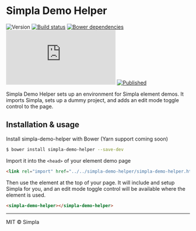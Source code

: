 # Simpla Demo Helper
![Version][bower-badge] [![Build status][travis-badge]][travis-url] [![Bower dependencies][bowerdeps-badge]][bowerdeps-url] ![Size][size-badge] [![Published][webcomponents-badge]][webcomponents-url]

Simpla Demo Helper sets up an environment for Simpla element demos. It imports Simpla, sets up a dummy project, and adds an edit mode toggle control to the page.

## Installation & usage

Install simpla-demo-helper with Bower (Yarn support coming soon)

```sh
$ bower install simpla-demo-helper --save-dev
```

Import it into the `<head>` of your element demo page

```html
<link rel="import" href="../../simpla-demo-helper/simpla-demo-helper.html">
```

Then use the element at the top of your page. It will include and setup Simpla for you, and an edit mode toggle control will be available where the element is used.

```html
<simpla-demo-helper></simpla-demo-helper>
```

***

MIT © Simpla

[bower-badge]: https://img.shields.io/bower/v/simpla-demo-helper.svg
[bowerlicense-badge]: https://img.shields.io/bower/l/simpla-demo-helper.svg
[travis-badge]: https://img.shields.io/travis/SimplaElements/simpla-demo-helper.svg
[travis-url]: https://travis-ci.org/SimplaElements/simpla-demo-helper
[bowerdeps-badge]: https://img.shields.io/gemnasium/SimplaElements/simpla-demo-helper.svg
[bowerdeps-url]: https://gemnasium.com/bower/simpla-demo-helper
[size-badge]: https://badges.herokuapp.com/size/github/SimplaElements/simpla-demo-helper/master/simpla-demo-helper.html?gzip=true
[webcomponents-badge]: https://img.shields.io/badge/webcomponents.org-published-blue.svg
[webcomponents-url]: https://www.webcomponents.org/element/SimplaElements/simpla-demo-helper
